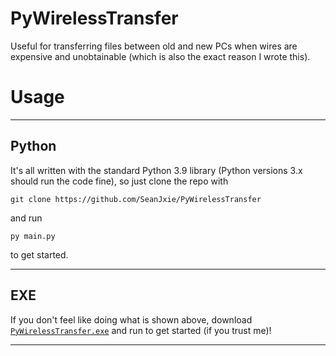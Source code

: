 # PyWirelessTransfer
Useful for transferring files between old and new PCs when wires are expensive and unobtainable (which is also the exact reason I wrote this).

# Usage
---
## Python
It's all written with the standard Python 3.9 library (Python versions 3.x should run the code fine), so just clone the repo with
```
git clone https://github.com/SeanJxie/PyWirelessTransfer
```
and run
```
py main.py
```
to get started.

---
## EXE
If you don't feel like doing what is shown above, download [`PyWirelessTransfer.exe`](https://github.com/SeanJxie/PyWirelessTransfer/blob/main/PyWirelessTransfer.exe?raw=true) and run to get started (if you trust me)!

---
